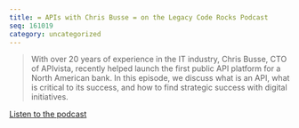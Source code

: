 ```yaml
---
title: = APIs with Chris Busse = on the Legacy Code Rocks Podcast
seq: 161019
category: uncategorized
---
```


> With over 20 years of experience in the IT industry, Chris Busse, CTO of APIvista, recently helped launch the first public API platform for a North American bank. In this episode, we discuss what is an API, what is critical to its success, and how to find strategic success with digital initiatives.


[Listen to the podcast](http://legacycoderocks.libsyn.com/podcast/apis-with-chris-busse)